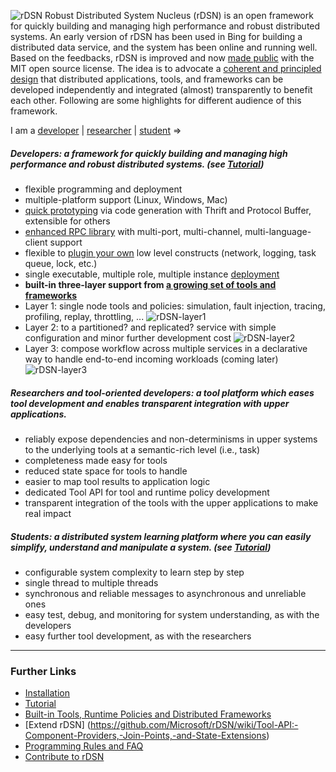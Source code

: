 ![rDSN](https://raw.githubusercontent.com/Microsoft/rDSN/master/resources/rdsn.jpg)
Robust Distributed System Nucleus (rDSN) is an open framework for quickly building and managing high performance and robust distributed systems. An early version of rDSN has been used in Bing for building a distributed data service, and the system has been online and running well. Based on the feedbacks, rDSN is improved and now [made public](http://research.microsoft.com/en-us/projects/rdsn/default.aspx) with the MIT open source license. The idea is to advocate a [coherent and principled design](https://github.com/Microsoft/rDSN/wiki/Design-Rational) that distributed applications, tools, and frameworks can be developed independently and integrated (almost) transparently to benefit each other. Following are some highlights for different audience of this framework.

I am a [developer](https://github.com/Microsoft/rDSN#developers-a-framework-for-quickly-building-and-managing-high-performance-and-robust-distributed-systems-see-tutorial)  |   [researcher](https://github.com/Microsoft/rDSN#researchers-and-tool-oriented-developers-a-tool-platform-which-eases-tool-development-and-enables-transparent-integration-with-upper-applications)  |   [student](https://github.com/Microsoft/rDSN#students-a-distributed-system-learning-platform-where-you-can-easily-simplify-understand-and-manipulate-a-system-see-tutorial) =>

##### Developers: a framework for quickly building and managing high performance and robust distributed systems. (see [Tutorial](https://github.com/Microsoft/rDSN/wiki/A-Tutorial-for-Developers))

* flexible programming and deployment
 * multiple-platform support (Linux, Windows, Mac)
 * [quick prototyping](https://github.com/Microsoft/rDSN/wiki/A-Tutorial-for-Developers#step-1-write-the-service-interface-and-run) via code generation with Thrift and Protocol Buffer, extensible for others
 * [enhanced RPC library](https://github.com/Microsoft/rDSN/wiki/A-Tutorial-for-Developers#step-14-connect-the-service-with-other-languages-optional) with multi-port, multi-channel, multi-language-client support
 * flexible to [plugin your own](https://github.com/Microsoft/rDSN/wiki/Tool-API:-Component-Providers,-Join-Points,-and-State-Extensions#component-providers) low level constructs (network, logging, task queue, lock, etc.)
 * single executable, multiple role, multiple instance [deployment](https://github.com/Microsoft/rDSN/wiki/A-Tutorial-for-Developers#step-3-run-with-the-native-runtime-and-deployment)
* **built-in three-layer support from [a growing set of tools and frameworks](https://github.com/Microsoft/rDSN/wiki/Available-Tools,-Policies-and-Frameworks)**
 * Layer 1: single node tools and policies: simulation, fault injection, tracing, profiling, replay, throttling, ...
 ![rDSN-layer1](https://raw.githubusercontent.com/Microsoft/rDSN/master/resources/rdsn-layer1.jpg)
 * Layer 2: to a partitioned? and replicated? service with simple configuration and minor further development cost
 ![rDSN-layer2](https://raw.githubusercontent.com/Microsoft/rDSN/master/resources/rdsn-layer2.jpg)
 * Layer 3: compose workflow across multiple services in a declarative way to handle end-to-end incoming workloads (coming later)
 ![rDSN-layer3](https://raw.githubusercontent.com/Microsoft/rDSN/master/resources/rdsn-layer3.jpg)

##### Researchers and tool-oriented developers: a tool platform which eases tool development and enables transparent integration with upper applications.

* reliably expose dependencies and non-determinisms in upper systems to the underlying tools at a semantic-rich level (i.e., task)
 * completeness made easy for tools
 * reduced state space for tools to handle
 * easier to map tool results to application logic
* dedicated Tool API for tool and runtime policy development
* transparent integration of the tools with the upper applications to make real impact

##### Students: a distributed system learning platform where you can easily simplify, understand and manipulate a system. (see [Tutorial](https://github.com/Microsoft/rDSN/wiki/A-Tutorial-for-Developers))

* configurable system complexity to learn step by step
 * single thread to multiple threads
 * synchronous and reliable messages to asynchronous and unreliable ones
* easy test, debug, and monitoring for system understanding, as with the developers
* easy further tool development, as with the researchers

***

### Further Links

* [Installation](https://github.com/Microsoft/rDSN/wiki/Installation)
* [Tutorial](https://github.com/Microsoft/rDSN/wiki/A-Tutorial-for-Developers)
* [Built-in Tools, Runtime Policies and Distributed Frameworks](https://github.com/Microsoft/rDSN/wiki/Available-Tools,-Policies-and-Frameworks)
* [Extend rDSN] (https://github.com/Microsoft/rDSN/wiki/Tool-API:-Component-Providers,-Join-Points,-and-State-Extensions)
* [Programming Rules and FAQ](https://github.com/Microsoft/rDSN/wiki/Programming-Rules-and-FAQ)
* [Contribute to rDSN](https://github.com/Microsoft/rDSN/wiki/Contribute)

